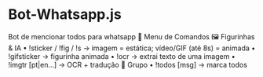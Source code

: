 # Bot-Whatsapp.js
Bot de mencionar todos para whatsapp
📖 Menu de Comandos
🖼 Figurinhas & IA
• !sticker / !fig / !s → imagem = estática; vídeo/GIF (até 8s) = animada
• !gifsticker → figurinha animada
• !ocr → extrai texto de uma imagem
• !imgtr [pt|en...] → OCR + tradução
👥 Grupo
• !todos [msg] → marca todos
